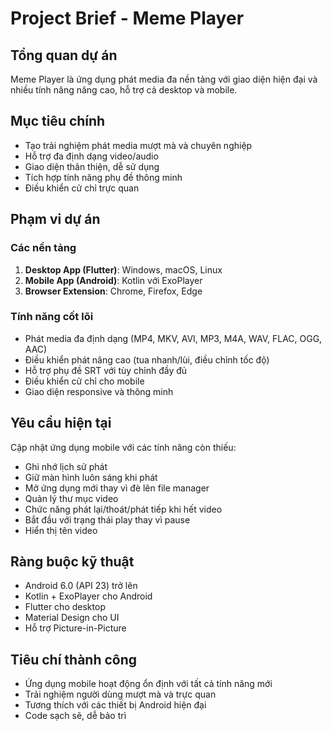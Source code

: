 # Project Brief - Meme Player

## Tổng quan dự án
Meme Player là ứng dụng phát media đa nền tảng với giao diện hiện đại và nhiều tính năng nâng cao, hỗ trợ cả desktop và mobile.

## Mục tiêu chính
- Tạo trải nghiệm phát media mượt mà và chuyên nghiệp
- Hỗ trợ đa định dạng video/audio
- Giao diện thân thiện, dễ sử dụng
- Tích hợp tính năng phụ đề thông minh
- Điều khiển cử chỉ trực quan

## Phạm vi dự án

### Các nền tảng
1. **Desktop App (Flutter)**: Windows, macOS, Linux
2. **Mobile App (Android)**: Kotlin với ExoPlayer
3. **Browser Extension**: Chrome, Firefox, Edge

### Tính năng cốt lõi
- Phát media đa định dạng (MP4, MKV, AVI, MP3, M4A, WAV, FLAC, OGG, AAC)
- Điều khiển phát nâng cao (tua nhanh/lùi, điều chỉnh tốc độ)
- Hỗ trợ phụ đề SRT với tùy chỉnh đầy đủ
- Điều khiển cử chỉ cho mobile
- Giao diện responsive và thông minh

## Yêu cầu hiện tại
Cập nhật ứng dụng mobile với các tính năng còn thiếu:
- Ghi nhớ lịch sử phát
- Giữ màn hình luôn sáng khi phát
- Mở ứng dụng mới thay vì đè lên file manager
- Quản lý thư mục video
- Chức năng phát lại/thoát/phát tiếp khi hết video
- Bắt đầu với trạng thái play thay vì pause
- Hiển thị tên video

## Ràng buộc kỹ thuật
- Android 6.0 (API 23) trở lên
- Kotlin + ExoPlayer cho Android
- Flutter cho desktop
- Material Design cho UI
- Hỗ trợ Picture-in-Picture

## Tiêu chí thành công
- Ứng dụng mobile hoạt động ổn định với tất cả tính năng mới
- Trải nghiệm người dùng mượt mà và trực quan
- Tương thích với các thiết bị Android hiện đại
- Code sạch sẽ, dễ bảo trì